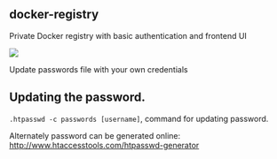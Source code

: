 ## docker-registry
Private Docker registry with basic authentication and frontend UI

<img class="text-center" src="demo.gif"/>

Update passwords file with your own credentials

## Updating the password.
  `.htpasswd -c passwords [username]`, command for updating password. 
  
  Alternately password can be generated online: http://www.htaccesstools.com/htpasswd-generator

